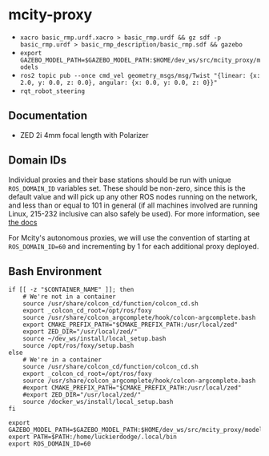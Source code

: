 # mcity-proxy

* `xacro basic_rmp.urdf.xacro > basic_rmp.urdf && gz sdf -p basic_rmp.urdf > basic_rmp_description/basic_rmp.sdf && gazebo`
* `export GAZEBO_MODEL_PATH=$GAZEBO_MODEL_PATH:$HOME/dev_ws/src/mcity_proxy/models`
* `ros2 topic pub --once cmd_vel geometry_msgs/msg/Twist "{linear: {x: 2.0, y: 0.0, z: 0.0}, angular: {x: 0.0, y: 0.0, z: 0}}"`
* `rqt_robot_steering`

## Documentation

* ZED 2i 4mm focal length with Polarizer

## Domain IDs

Individual proxies and their base stations should be run with unique `ROS_DOMAIN_ID` variables set. These should be non-zero, since this is the default value and will pick up any other ROS nodes running on the network, and less than or equal to 101 in general (if all machines involved are running Linux, 215-232 inclusive can also safely be used). For more information, see [the docs](https://docs.ros.org/en/dashing/Concepts/About-Domain-ID.html)

For Mcity's autonomous proxies, we will use the convention of starting at `ROS_DOMAIN_ID=60` and incrementing by 1 for each additional proxy deployed.

## Bash Environment

```
if [[ -z "$CONTAINER_NAME" ]]; then
    # We're not in a container
    source /usr/share/colcon_cd/function/colcon_cd.sh
    export _colcon_cd_root=/opt/ros/foxy
    source /usr/share/colcon_argcomplete/hook/colcon-argcomplete.bash
    export CMAKE_PREFIX_PATH="$CMAKE_PREFIX_PATH:/usr/local/zed"
    export ZED_DIR="/usr/local/zed/"
    source ~/dev_ws/install/local_setup.bash
    source /opt/ros/foxy/setup.bash
else
    # We're in a container
    source /usr/share/colcon_cd/function/colcon_cd.sh
    export _colcon_cd_root=/opt/ros/foxy
    source /usr/share/colcon_argcomplete/hook/colcon-argcomplete.bash
    #export CMAKE_PREFIX_PATH="$CMAKE_PREFIX_PATH:/usr/local/zed"
    #export ZED_DIR="/usr/local/zed/"
    source /docker_ws/install/local_setup.bash
fi

export GAZEBO_MODEL_PATH=$GAZEBO_MODEL_PATH:$HOME/dev_ws/src/mcity_proxy/models
export PATH=$PATH:/home/luckierdodge/.local/bin
export ROS_DOMAIN_ID=60
```
